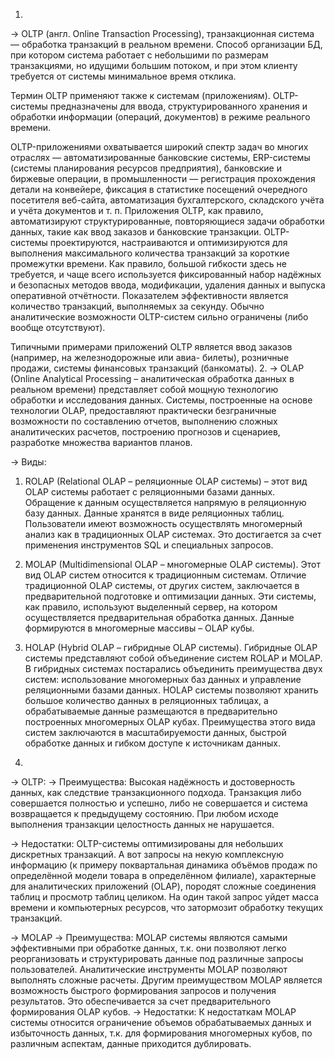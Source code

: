 1.
-> OLTP (англ. Online Transaction Processing), транзакционная система — обработка транзакций в реальном времени. Способ организации БД, при котором система работает с небольшими по размерам транзакциями, но идущими большим потоком, и при этом клиенту требуется от системы минимальное время отклика.

Термин OLTP применяют также к системам (приложениям). OLTP-системы предназначены для ввода, структурированного хранения и обработки информации (операций, документов) в режиме реального времени.

OLTP-приложениями охватывается широкий спектр задач во многих отраслях — автоматизированные банковские системы, ERP-системы (системы планирования ресурсов предприятия), банковские и биржевые операции, в промышленности — регистрация прохождения детали на конвейере, фиксация в статистике посещений очередного посетителя веб-сайта, автоматизация бухгалтерского, складского учёта и учёта документов и т. п. Приложения OLTP, как правило, автоматизируют структурированные, повторяющиеся задачи обработки данных, такие как ввод заказов и банковские транзакции. OLTP-системы проектируются, настраиваются и оптимизируются для выполнения максимального количества транзакций за короткие промежутки времени. Как правило, большой гибкости здесь не требуется, и чаще всего используется фиксированный набор надёжных и безопасных методов ввода, модификации, удаления данных и выпуска оперативной отчётности. Показателем эффективности является количество транзакций, выполняемых за секунду. Обычно аналитические возможности OLTP-систем сильно ограничены (либо вообще отсутствуют).

Типичными примерами приложений OLTP является ввод заказов (например, на железнодорожные или авиа- билеты), розничные продажи, системы финансовых транзакций (банкоматы).
2.
-> OLAP (Online Analytical Processing – аналитическая обработка данных в реальном времени) представляет собой мощную технологию обработки и исследования данных. Системы, построенные на основе технологии OLAP, предоставляют практически безграничные возможности по составлению отчетов, выполнению сложных аналитических расчетов, построению прогнозов и сценариев, разработке множества вариантов планов.

-> Виды:
1. ROLAP (Relational OLAP – реляционные OLAP системы) – этот вид OLAP системы работает с реляционными базами данных. Обращение к данным осуществляется напрямую в реляционную базу данных. Данные хранятся в виде реляционных таблиц. Пользователи имеют возможность осуществлять многомерный анализ как в традиционных OLAP системах. Это достигается за счет применения инструментов SQL и специальных запросов.

2. MOLAP (Multidimensional OLAP – многомерные OLAP системы). Этот вид OLAP систем относится к традиционным системам. Отличие традиционной OLAP системы, от других систем, заключается в предварительной подготовке и оптимизации данных. Эти системы, как правило, используют выделенный сервер, на котором осуществляется предварительная обработка данных. Данные формируются в многомерные массивы – OLAP кубы.

3. HOLAP (Hybrid OLAP – гибридные OLAP системы). Гибридные OLAP системы представляют собой объединение систем ROLAP и MOLAP. В гибридных системах постарались объединить преимущества двух систем: использование многомерных баз данных и управление реляционными базами данных. HOLAP системы позволяют хранить большое количество данных в реляционных таблицах, а обрабатываемые данные размещаются в предварительно построенных многомерных OLAP кубах. Преимущества этого вида систем заключаются в масштабируемости данных, быстрой обработке данных и гибком доступе к источникам данных.

3.
-> OLTP:
-> Преимущества:
Высокая надёжность и достоверность данных, как следствие транзакционного подхода. Транзакция либо совершается полностью и успешно, либо не совершается и система возвращается к предыдущему состоянию. При любом исходе выполнения транзакции целостность данных не нарушается.

-> Недостатки:
OLTP-системы оптимизированы для небольших дискретных транзакций. А вот запросы на некую комплексную информацию (к примеру поквартальная динамика 
объёмов продаж по определённой модели товара в определённом филиале), характерные для аналитических приложений (OLAP), породят сложные соединения таблиц и просмотр таблиц целиком. На один такой запрос уйдет масса времени и компьютерных ресурсов, что затормозит обработку текущих транзакций.

-> MOLAP
-> Преимущества:
MOLAP системы являются самыми эффективными при обработке данных, т.к. они позволяют легко реорганизовать и структурировать данные под различные запросы пользователей. Аналитические инструменты MOLAP позволяют выполнять сложные расчеты. Другим преимуществом MOLAP является возможность быстрого формирования запросов и получения результатов. Это обеспечивается за счет предварительного формирования OLAP кубов.
-> Недостатки:
К недостаткам MOLAP системы относится ограничение объемов обрабатываемых данных и избыточность данных, т.к. для формирования многомерных кубов, по различным аспектам, данные приходится дублировать.

